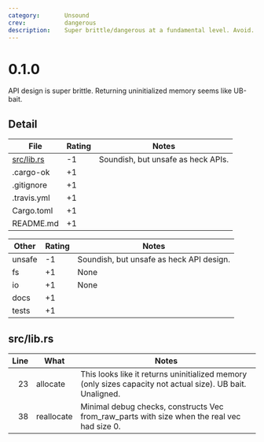 ```yaml
---
category:       Unsound
crev:           dangerous
description:    Super brittle/dangerous at a fundamental level. Avoid.
---
```


# 0.1.0

API design is super brittle.  Returning uninitialized memory seems like UB-bait.

Detail
------

| File                                          | Rating | Notes |
| --------------------------------------------- | ------ | ----- |
| [src/lib.rs](src/lib.rs)                      | -1    | Soundish, but unsafe as heck APIs.
| .cargo-ok                                     | +1    | |
| .gitignore                                    | +1    | |
| .travis.yml                                   | +1    | |
| Cargo.toml                                    | +1    | |
| README.md                                     | +1    | |

| Other     | Rating | Notes |
| --------- | ------ | ----- |
| unsafe    | -1 | Soundish, but unsafe as heck API design.
| fs        | +1 | None
| io        | +1 | None
| docs      | +1 | |
| tests     | +1 | |

src/lib.rs
----------
| Line  | What  | Notes |
| -----:| ----- | ----- |
| 23    | allocate      | This looks like it returns uninitialized memory (only sizes capacity not actual size).  UB bait.  Unaligned.
| 38    | reallocate    | Minimal debug checks, constructs Vec from_raw_parts with size when the real vec had size 0.

